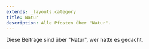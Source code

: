```yaml
---
extends: _layouts.category
title: Natur
description: Alle Pfosten über "Natur".
---
```

          
Diese Beiträge sind über "Natur", wer hätte es gedacht.
          
